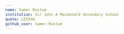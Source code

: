 ```yaml
---
name: Samer Rustum
institution: Sir John A Macdonald Secondary School
quote: LESSGO
github_user: Samer-Rustum
---
```

